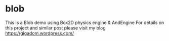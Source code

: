 # blob
This is a Blob demo using Box2D physics engine &amp; AndEngine
For details on this project and similar post please visit  my blog https://gigadom.wordpress.com/
